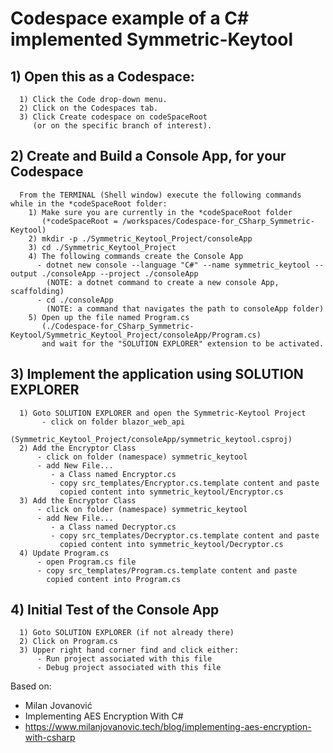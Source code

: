 # Codespace example of a C# implemented Symmetric-Keytool

## 1) Open this as a Codespace:
      1) Click the Code drop-down menu.
      2) Click on the Codespaces tab.
      3) Click Create codespace on codeSpaceRoot
         (or on the specific branch of interest).

## 2) Create and Build a Console App, for your Codespace
      From the TERMINAL (Shell window) execute the following commands while in the *codeSpaceRoot folder:
        1) Make sure you are currently in the *codeSpaceRoot folder
           (*codeSpaceRoot = /workspaces/Codespace-for_CSharp_Symmetric-Keytool)
        2) mkdir -p ./Symmetric_Keytool_Project/consoleApp
        3) cd ./Symmetric_Keytool_Project
        4) The following commands create the Console App
          - dotnet new console --language "C#" --name symmetric_keytool --output ./consoleApp --project ./consoleApp
            (NOTE: a dotnet command to create a new console App, scaffolding)
          - cd ./consoleApp
            (NOTE: a command that navigates the path to consoleApp folder)
        5) Open up the file named Program.cs
           (./Codespace-for_CSharp_Symmetric-Keytool/Symmetric_Keytool_Project/consoleApp/Program.cs)
           and wait for the "SOLUTION EXPLORER" extension to be activated.

## 3) Implement the application using SOLUTION EXPLORER
      1) Goto SOLUTION EXPLORER and open the Symmetric-Keytool Project
           - click on folder blazor_web_api
             (Symmetric_Keytool_Project/consoleApp/symmetric_keytool.csproj)
      2) Add the Encryptor Class
          - click on folder (namespace) symmetric_keytool
          - add New File...
             - a Class named Encryptor.cs
             - copy src_templates/Encryptor.cs.template content and paste
               copied content into symmetric_keytool/Encryptor.cs
      3) Add the Encryptor Class
          - click on folder (namespace) symmetric_keytool
          - add New File...
             - a Class named Decryptor.cs
             - copy src_templates/Decryptor.cs.template content and paste
               copied content into symmetric_keytool/Decryptor.cs
      4) Update Program.cs
          - open Program.cs file
          - copy src_templates/Program.cs.template content and paste
            copied content into Program.cs

## 4) Initial Test of the Console App
      1) Goto SOLUTION EXPLORER (if not already there)
      2) Click on Program.cs
      3) Upper right hand corner find and click either:
          - Run project associated with this file
          - Debug project associated with this file

Based on:
   - Milan Jovanović
   - Implementing AES Encryption With C#
   - https://www.milanjovanovic.tech/blog/implementing-aes-encryption-with-csharp
